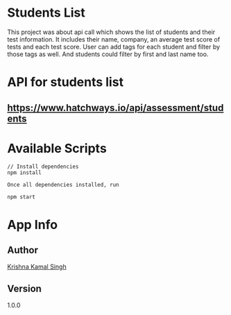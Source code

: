 # Students List

This project was about api call which shows the list of students and their test information. It includes their name,  company, an average test score of tests and each test score. User can add tags for each student and filter by those tags as well. And students could filter by first and last name too.

# API for students list

## https://www.hatchways.io/api/assessment/students

# Available Scripts
```
// Install dependencies
npm install

Once all dependencies installed, run

npm start
```

# App Info

## Author
  [Krishna Kamal Singh](https://github.com/imkrish7)

## Version
1.0.0
